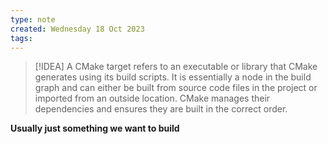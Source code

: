 ```yaml
---
type: note
created: Wednesday 18 Oct 2023
tags: 
---
```

> [!IDEA]
> A CMake target refers to an executable or library that CMake generates using its build scripts. It is essentially a node in the build graph and can either be built from source code files in the project or imported from an outside location. CMake manages their dependencies and ensures they are built in the correct order.

**Usually just something we want to build**